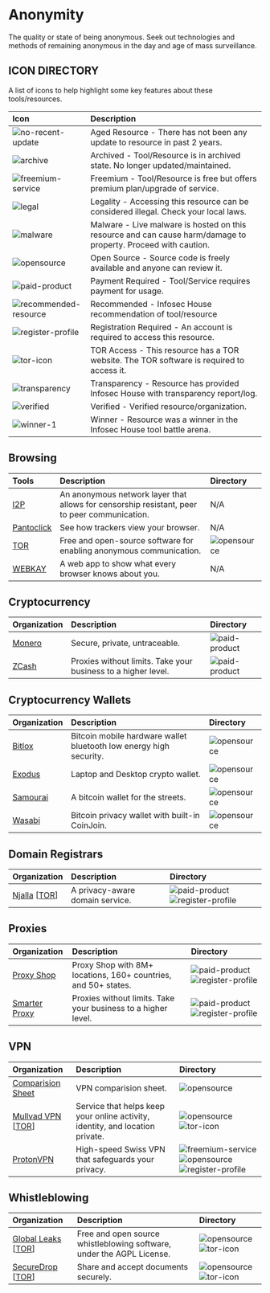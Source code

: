 # Anonymity

The quality or state of being anonymous. Seek out technologies and methods of remaining anonymous in the day and age of mass surveillance.

## ICON DIRECTORY

A list of icons to help highlight some key features about these tools/resources.

| Icon | Description |
| :--- | :--- |
| ![no-recent-update](https://raw.githubusercontent.com/InfosecHouse/InfosecHouse/main/icons/no-recent-update.png) | Aged Resource - There has not been any update to resource in past 2 years. |
| ![archive](https://raw.githubusercontent.com/InfosecHouse/InfosecHouse/main/icons/archive.png) | Archived - Tool/Resource is in archived state. No longer updated/maintained. |
| ![freemium-service](https://raw.githubusercontent.com/InfosecHouse/InfosecHouse/main/icons/freemium-service.png) | Freemium - Tool/Resource is free but offers premium plan/upgrade of service. |
| ![legal](https://raw.githubusercontent.com/InfosecHouse/InfosecHouse/main/icons/legal.png) | Legality - Accessing this resource can be considered illegal. Check your local laws. |
| ![malware](https://raw.githubusercontent.com/InfosecHouse/InfosecHouse/main/icons/malware.png) | Malware - Live malware is hosted on this resource and can cause harm/damage to property. Proceed with caution. |
| ![opensource](https://raw.githubusercontent.com/InfosecHouse/InfosecHouse/main/icons/opensource.png) | Open Source - Source code is freely available and anyone can review it. |
| ![paid-product](https://raw.githubusercontent.com/InfosecHouse/InfosecHouse/main/icons/paid-product.png) | Payment Required - Tool/Service requires payment for usage. |
| ![recommended-resource](https://raw.githubusercontent.com/InfosecHouse/InfosecHouse/main/icons/recommended-resource.png) | Recommended - Infosec House recommendation of tool/resource |
| ![register-profile](https://raw.githubusercontent.com/InfosecHouse/InfosecHouse/main/icons/register-profile.png) | Registration Required - An account is required to access this resource. |
| ![tor-icon](https://raw.githubusercontent.com/InfosecHouse/InfosecHouse/main/icons/tor-icon.png) | TOR Access - This resource has a TOR website. The TOR software is required to access it. |
| ![transparency](https://raw.githubusercontent.com/InfosecHouse/InfosecHouse/main/icons/transparency.png) | Transparency - Resource has provided Infosec House with transparency report/log. |
| ![verified](https://raw.githubusercontent.com/InfosecHouse/InfosecHouse/main/icons/verified.png) | Verified - Verified resource/organization. |
| ![winner-1](https://raw.githubusercontent.com/InfosecHouse/InfosecHouse/main/icons/winner.png) | Winner - Resource was a winner in the Infosec House tool battle arena. |

## Browsing

| Tools | Description | Directory |
| :--- | :--- | :--- |
| [I2P](https://geti2p.net/en/) | An anonymous network layer that allows for censorship resistant, peer to peer communication. | N/A |
| [Pantoclick](https://coveryourtracks.eff.org/) | See how trackers view your browser. | N/A |
| [TOR](https://www.torproject.org/) | Free and open-source software for enabling anonymous communication. | ![opensource](https://raw.githubusercontent.com/InfosecHouse/InfosecHouse/main/icons/opensource.png) |
| [WEBKAY](https://webkay.robinlinus.com/) | A web app to show what every browser knows about you. | N/A |

## Cryptocurrency

| Organization | Description | Directory |
| :--- | :--- | :--- |
| [Monero](https://www.getmonero.org/) | Secure, private, untraceable. | ![paid-product](https://raw.githubusercontent.com/InfosecHouse/InfosecHouse/main/icons/paid-product.png) |
| [ZCash](https://z.cash/) | Proxies without limits. Take your business to a higher level. | ![paid-product](https://raw.githubusercontent.com/InfosecHouse/InfosecHouse/main/icons/paid-product.png) |

## Cryptocurrency Wallets

| Organization | Description | Directory |
| :--- | :--- | :--- |
| [Bitlox](https://www.exodus.com/) | Bitcoin mobile hardware wallet bluetooth low energy high security. | ![opensource](https://raw.githubusercontent.com/InfosecHouse/InfosecHouse/main/icons/opensource.png) |
| [Exodus](https://www.exodus.com/) | Laptop and Desktop crypto wallet. | ![opensource](https://raw.githubusercontent.com/InfosecHouse/InfosecHouse/main/icons/opensource.png) |
| [Samourai](https://samouraiwallet.com/) | A bitcoin wallet for the streets. | ![opensource](https://raw.githubusercontent.com/InfosecHouse/InfosecHouse/main/icons/opensource.png) |
| [Wasabi](https://www.wasabiwallet.io/) | Bitcoin privacy wallet with built-in CoinJoin. | ![opensource](https://raw.githubusercontent.com/InfosecHouse/InfosecHouse/main/icons/opensource.png) |

## Domain Registrars

| Organization | Description | Directory |
| :--- | :--- | :--- |
| [Njalla](https://njal.la/) \[[TOR](http://njallalafimoej5i4eg7vlnqjvmb6zhdh27qxcatdn647jtwwwui3nad.onion/)\] | A privacy-aware domain service. | ![paid-product](https://raw.githubusercontent.com/InfosecHouse/InfosecHouse/main/icons/paid-product.png) ![register-profile](https://raw.githubusercontent.com/InfosecHouse/InfosecHouse/main/icons/register-profile.png) |

## Proxies

| Organization | Description | Directory |
| :--- | :--- | :--- |
| [Proxy Shop](https://proxy.shop/) | Proxy Shop with 8M+ locations, 160+ countries, and 50+ states. | ![paid-product](https://raw.githubusercontent.com/InfosecHouse/InfosecHouse/main/icons/paid-product.png) ![register-profile](https://raw.githubusercontent.com/InfosecHouse/InfosecHouse/main/icons/register-profile.png) |
| [Smarter Proxy](https://smartproxy.com/) | Proxies without limits. Take your business to a higher level. | ![paid-product](https://raw.githubusercontent.com/InfosecHouse/InfosecHouse/main/icons/paid-product.png) ![register-profile](https://raw.githubusercontent.com/InfosecHouse/InfosecHouse/main/icons/register-profile.png) |

## VPN

| Organization | Description | Directory |
| :--- | :--- | :--- |
| [Comparision Sheet](https://docs.google.com/spreadsheets/d/1V1MFJJqwAtn9O_WgynUMXRbXLhsY2SAViADYsLZy63U/edit#gid=0) | VPN comparision sheet. | ![opensource](https://raw.githubusercontent.com/InfosecHouse/InfosecHouse/main/icons/opensource.png) |
| [Mullvad VPN](https://mullvad.net/en/) \[[TOR](http://xcln5hkbriyklr6n.onion/)\] | Service that helps keep your online activity, identity, and location private. | ![opensource](https://raw.githubusercontent.com/InfosecHouse/InfosecHouse/main/icons/opensource.png) ![tor-icon](https://raw.githubusercontent.com/InfosecHouse/InfosecHouse/main/icons/tor-icon.png) |
| [ProtonVPN](https://protonvpn.com/) | High-speed Swiss VPN that safeguards your privacy. | ![freemium-service](https://raw.githubusercontent.com/InfosecHouse/InfosecHouse/main/icons/freemium-service.png) ![opensource](https://raw.githubusercontent.com/InfosecHouse/InfosecHouse/main/icons/opensource.png) ![register-profile](https://raw.githubusercontent.com/InfosecHouse/InfosecHouse/main/icons/register-profile.png) |

## Whistleblowing

| Organization | Description | Directory |
| :--- | :--- | :--- |
| [Global Leaks](https://www.globaleaks.org/) \[[TOR](https://github.com/InfosecHouse/InfosecHouse/tree/2090e2a1dc964520de3d029c942056e232737fc6/resources/sunkfzudgd2lrv6hncwdhnemrm5lcu7ejb6iem5shrliljx7m27mukyd.onion)\] | Free and open source whistleblowing software, under the AGPL License. | ![opensource](https://raw.githubusercontent.com/InfosecHouse/InfosecHouse/main/icons/opensource.png) ![tor-icon](https://raw.githubusercontent.com/InfosecHouse/InfosecHouse/main/icons/tor-icon.png) |
| [SecureDrop](https://securedrop.org/) \[[TOR](http://sdolvtfhatvsysc6l34d65ymdwxcujausv7k5jk4cy5ttzhjoi6fzvyd.onion)\] | Share and accept documents securely. | ![opensource](https://raw.githubusercontent.com/InfosecHouse/InfosecHouse/main/icons/opensource.png) ![tor-icon](https://raw.githubusercontent.com/InfosecHouse/InfosecHouse/main/icons/tor-icon.png) |

